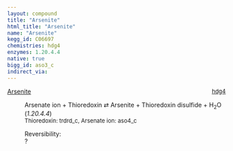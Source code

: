 ```yaml
---
layout: compound
title: "Arsenite"
html_title: "Arsenite"
name: "Arsenite"
kegg_id: C06697
chemistries: hdg4
enzymes: 1.20.4.4
native: true
bigg_id: aso3_c
indirect_via:
---
```

<dl><dt class='rs-product'><a href='{{ site.url }}{{ site.baseurl }}/compounds/C06697' class='link-dark' data-bs-toggle='tooltip' data-bs-html='true' data-bs-title='KEGG: C06697'>Arsenite</a><span style='float: right; max-width: 40%'><a href='{{ site.url }}{{ site.baseurl }}/chemistries/hdg4' class='link-dark opacity-50' style='font-size: small; word-wrap: anywhere;'>hdg4</a></span></dt><dd><p>Arsenate ion + Thioredoxin &#8644; Arsenite + Thioredoxin disulfide + H<sub>2</sub>O (<i>1.20.4.4</i>)<br /><span style='font-size: small;'><span data-bs-toggle='tooltip' data-bs-html='true' data-bs-title='KEGG: C00342'>Thioredoxin</span>: trdrd_c, <span data-bs-toggle='tooltip' data-bs-html='true' data-bs-title='KEGG: C11215'>Arsenate ion</span>: aso4_c</span><br /><div class="reversibility_info">Reversibility: <div class="progress"><div class="progress-bar bg-light" role="progressbar" style="width: 100%" aria-valuenow="0" aria-valuemin="0" aria-valuemax="100"></div></div><span>?</span><div class="progress"><div class="progress-bar bg-light" role="progressbar" style="width: 100%" aria-valuenow="0" aria-valuemin="0" aria-valuemax="10"></div></div></div></p><dl></dl></dd></dl>